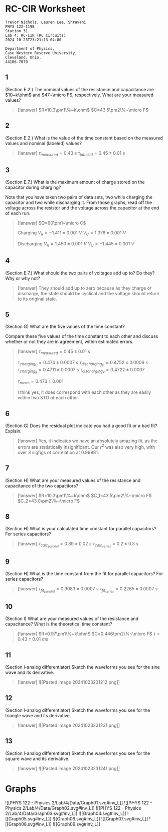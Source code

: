 # RC-CIR Worksheet

```
Trevor Nichols, Lauren Lee, Shravani
PHYS 122-119B
Station 31
Lab 4: RC-CIR (RC Circuits)
2024-10-23T23:21:13-04:00

Department of Physics,
Case Western Reserve University,
Cleveland, Ohio,
44106-7079
```

## 1

(Section E.2.) The nominal values of the resistance and capacitance are $10~k\ohm$ and $47~\micro F$, respectively. What are your measured values?

> [!answer]
> $R=10.3\pm1\%~k\ohm$
> $C=43.5\pm2\%~\micro F$

## 2

(Section E.2.) What is the value of the time constant based on the measured values and nominal (labeled) values?

> [!answer]
> $\tau_{measured}=0.43~s$
> $\tau_{labeled}=0.45\pm0.01~s$

## 3

(Section E.7.) What is the maximum amount of charge stored on the capacitor during charging?

Note that you have taken two pairs of data sets, two while charging the capacitor and two while discharging it. From those graphs, read off the voltage across the resistor and the voltage across the capacitor at the end of each run.

> [!answer]
> $Q=60\pm1~\micro C$
> 
> Charging
> $V_{R}=-1.411\pm0.001~V$
> $V_{C}=1.376\pm0.001~V$
> 
> Discharging
> $V_{R}=1.450\pm0.001~V$
> $V_{C}=-1.445\pm0.001~V$

## 4

(Section E.7.) What should the two pairs of voltages add up to? Do they? Why or why not?

> [!answer]
> They should add up to zero because as they charge or discharge, the state should be cyclical and the voltage should return to its original state.

## 5

(Section G) What are the five values of the time constant?

Compare these five values of the time constant to each other and discuss whether or not they are in agreement, within estimated errors.

> [!answer]
> $\tau_{measured}=0.45\pm0.01~s$
> 
> $\tau_{charging_C}=0.474\pm0.0007~s$
> $\tau_{discharging_C}=0.4752\pm0.0006~s$
> $\tau_{charging_R}=0.4711\pm0.0007~s$
> $\tau_{discharging_R}=0.4722\pm0.0007$
> 
> $\tau_{mean}=0.473\pm0.001$
> 
> I think yes, it does correspond with each other as they are easily within two STD of each other.

## 6

(Section G) Does the residual plot indicate you had a good fit or a bad fit? Explain.

> [!answer]
> Yes, it indicates we have an absolutely amazing fit, as the errors are statistically insignificant. Our $r^2$ was also very high, with over $3$ sigfigs of correlation at $0.99981$.

## 7

(Section H) What are your measured values of the resistance and capacitance of the two capacitors?

> [!answer]
> $R=10.3\pm1\%~k\ohm$
> $C_1=43.5\pm2\%~\micro F$
> $C_2=43.0\pm2\%~\micro F$

## 8

(Section H) What is your calculated time constant for parallel capacitors? For series capacitors?

> [!answer]
> $\tau_{calc_{parallel}}=0.89\pm0.02~s$
> $\tau_{calc_{series}}=0.2\pm0.3~s$

## 9

(Section H) What is the time constant from the fit for parallel capacitors? For series capacitors?

> [!answer]
> $\tau_{fit_{parallel}}=0.9083\pm0.0007~s$
> $\tau_{fit_{series}}=0.2265\pm0.0007~s$

## 10

(Section I) What are your measured values of the resistance and capacitance? What is the theoretical time constant?

> [!answer]
> $R=0.97\pm1\%~k\ohm$
> $C=0.446\pm2\%~\micro F$
> $\tau=0.43\pm0.01~ms$

## 11

(Section I-analog differentiator) Sketch the waveforms you see for the sine wave and its derivative.

> [!answer]
> ![[Pasted image 20241023231212.png]]

## 12

(Section I-analog differentiator) Sketch the waveforms you see for the triangle wave and its derivative.

> [!answer]
> ![[Pasted image 20241023231231.png]]

## 13

(Section I-analog differentiator) Sketch the waveforms you see for the square wave and its derivative.

> [!answer]
> ![[Pasted image 20241023231241.png]]

# Graphs

![[PHYS 122 - Physics 2/Lab/4/Data/Graph01.svg#inv_L]]
![[PHYS 122 - Physics 2/Lab/4/Data/Graph02.svg#inv_L]]
![[PHYS 122 - Physics 2/Lab/4/Data/Graph03.svg#inv_L]]
![[Graph04.svg#inv_L]]
![[Graph05.svg#inv_L]]
![[Graph06.svg#inv_L]]
![[Graph07.svg#inv_L]]
![[Graph08.svg#inv_L]]
![[Graph09.svg#inv_L]]
